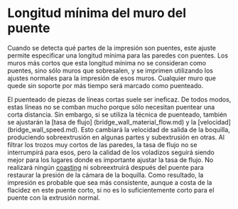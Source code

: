 Longitud mínima del muro del puente
====
Cuando se detecta qué partes de la impresión son puentes, este ajuste permite especificar una longitud mínima para las paredes con puentes. Los muros más cortos que esta longitud mínima no se consideran como puentes, sino sólo muros que sobresalen, y se imprimen utilizando los ajustes normales para la impresión de esos muros. Cualquier muro que quede sin soporte por más tiempo será marcado como puenteado.

El puenteado de piezas de líneas cortas suele ser ineficaz. De todos modos, estas líneas no se comban mucho porque sólo necesitan puentear una corta distancia. Sin embargo, si se utiliza la técnica de puenteado, también se ajustarán la [tasa de flujo] (bridge_wall_material_flow.md) y la [velocidad] (bridge_wall_speed.md). Esto cambiará la velocidad de salida de la boquilla, produciendo sobreextrusión en algunas partes y subextrusión en otras. Al filtrar los trozos muy cortos de las paredes, la tasa de flujo no se interrumpirá para esos, pero la calidad de los voladizos seguirá siendo mejor para los lugares donde es importante ajustar la tasa de flujo. No realizará ningún [coasting](bridge_wall_coast.md) ni sobreextruirá después del puente para restaurar la presión de la cámara de la boquilla. Como resultado, la impresión es probable que sea más consistente, aunque a costa de la flacidez en este puente corto, si no es lo suficientemente corto para el puente con la extrusión normal.